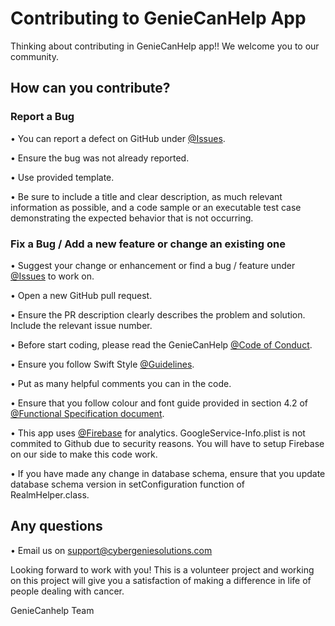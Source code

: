 # Contributing to GenieCanHelp App
Thinking about contributing in GenieCanHelp app!! We welcome you to our community.

## How can you contribute?
### Report a Bug
•	You can report a defect on GitHub under [@Issues](https://github.com/CyberGenieSolutions/GenieCancerHelpIOSApp/issues/).

•	Ensure the bug was not already reported.

•	Use provided template.

•	Be sure to include a title and clear description, as much relevant information as possible, and a code sample or an    executable test case demonstrating the expected behavior that is not occurring.

### Fix a Bug / Add a new feature or change an existing one
•	Suggest your change or enhancement  or find a bug / feature under [@Issues](https://github.com/CyberGenieSolutions/GenieCancerHelpIOSApp/issues/) to work on. 

•	Open a new GitHub pull request.

•	Ensure the PR description clearly describes the problem and solution. Include the relevant issue number.

•	Before start coding, please read the GenieCanHelp [@Code of Conduct](https://github.com/CyberGenieSolutions/GenieCancerHelpIOSApp/blob/master/CODE_OF_CONDUCT.md/).

•	Ensure you follow Swift Style [@Guidelines](https://google.github.io/swift/).

•	Put as many helpful comments you can in the code.

•	Ensure that you follow colour and font guide provided in section 4.2 of [@Functional Specification document](https://github.com/CyberGenieSolutions/GenieCancerHelpIOSApp/tree/master/docs/). 

•	This app uses [@Firebase](https://firebase.google.com/docs/storage/ios/start/) for analytics. GoogleService-Info.plist is not commited to Github due to security reasons. You will have to setup Firebase on our side to make this code work.

•	If you have made any change in database schema, ensure that you update database schema version in setConfiguration function of RealmHelper.class.
 
    
## Any questions
•	Email us on support@cybergeniesolutions.com

Looking forward to work with you! This is a volunteer project and working on this project will give you a satisfaction of making a difference in life of people dealing with cancer.

GenieCanhelp Team
